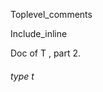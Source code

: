 Toplevel_comments

Include_inline

Doc   of   T   ,   part   2. 



######  type       t             



